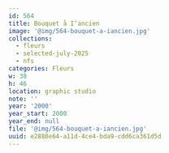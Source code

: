 ```yaml
---
id: 564
title: Bouquet å I‘ancien
image: '@img/564-bouquet-a-iancien.jpg'
collections:
  - fleurs
  - selected-july-2025
  - nfs
categories: Fleurs
w: 38
h: 46
location: graphic studio
note: ''
year: '2000'
year_start: 2000
year_end: null
file: '@img/564-bouquet-a-iancien.jpg'
uuid: e2880e64-a11d-4ce4-bda9-cdd6ca361d5d
---
```


